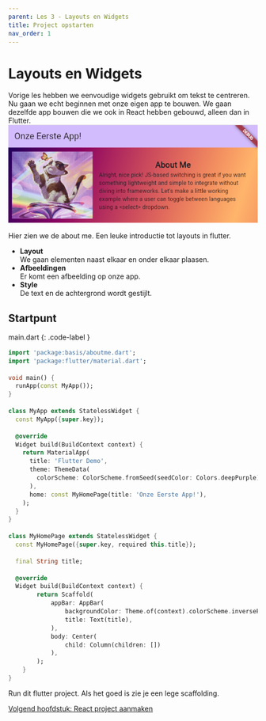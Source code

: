 ```yaml
---
parent: Les 3 - Layouts en Widgets
title: Project opstarten
nav_order: 1
---
```


# Layouts en Widgets
Vorige les hebben we eenvoudige widgets gebruikt om tekst te centreren. Nu gaan we echt beginnen met onze eigen app te bouwen.
We gaan dezelfde app bouwen die we ook in React hebben gebouwd, alleen dan in Flutter.
![](../images/aboutme.png)

Hier zien we de about me. Een leuke introductie tot layouts in flutter.
* **Layout**    
    We gaan elementen naast elkaar en onder elkaar plaasen.
* **Afbeeldingen**    
    Er komt een afbeelding op onze app.
* **Style**    
    De text en de achtergrond wordt gestijlt.


## Startpunt
main.dart
{: .code-label }
```dart
import 'package:basis/aboutme.dart';
import 'package:flutter/material.dart';

void main() {
  runApp(const MyApp());
}

class MyApp extends StatelessWidget {
  const MyApp({super.key});

  @override
  Widget build(BuildContext context) {
    return MaterialApp(
      title: 'Flutter Demo',
      theme: ThemeData(
        colorScheme: ColorScheme.fromSeed(seedColor: Colors.deepPurple),
      ),
      home: const MyHomePage(title: 'Onze Eerste App!'),
    );
  }
}

class MyHomePage extends StatelessWidget {
  const MyHomePage({super.key, required this.title});

  final String title;

  @override
  Widget build(BuildContext context) {
        return Scaffold(
            appBar: AppBar(
                backgroundColor: Theme.of(context).colorScheme.inversePrimary,
                title: Text(title),
            ),
            body: Center(
                child: Column(children: [])
            ),
        );
    }
}
```

Run dit flutter project. Als het goed is zie je een lege scaffolding.

[Volgend hoofdstuk: React project aanmaken](2dart)
